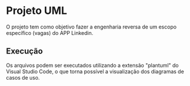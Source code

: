 # Projeto UML
O projeto tem como objetivo fazer a engenharia reversa de um escopo específico (vagas) do APP Linkedin.
## Execução
Os arquivos podem ser executados utilizando a extensão "plantuml" do Visual Studio Code, o que torna possível a visualização dos diagramas de casos de uso.
